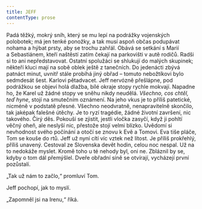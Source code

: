 ```yaml
---
title: JEFF
contentType: prose
---
```


Padá těžký, mokrý sníh, který se mu lepí na podrážky vojenských polobotek; má jen tenké ponožky, a tak musí aspoň občas podupávat nohama a hýbat prsty, aby se trochu zahřál. Obává se setkání s Marií a Sebastiánem, kteří naštěstí zatím čekají na parkovišti v autě rodičů. Radši si to ani nepředstavovat. Ostatní spolužáci se shlukují do malých skupinek; někteří kluci mají na sobě oblek ještě z tanečních. Do jedenácti zbývá patnáct minut, uvnitř stále probíhá jiný obřad – tomuto nebožtíkovi bylo sedmdesát šest. Karlovi pětadvacet. Jeff nervózně přešlápne, pod podrážkou se objeví holá dlažba, bílé okraje stopy rychle mokvají. Napadne ho, že Karel už žádné stopy ve sněhu nikdy neudělá. _Všechno, cos chtěl, teď hyne_, stojí na smutečním oznámení. Na jeho vkus je to příliš patetické, nicméně v podstatě přesné. Všechno neodvratně, nenapravitelně skončilo, tak jaképak falešné útěchy. Je to ryzí tragédie, žádné životní završení, nic takového. Čirý děs. Pokouší se zjistit, jestli vločka zasyčí, když ji pohltí věčný oheň, ale neslyší nic, přestože stojí velmi blízko. Uvědomí si nevhodnost svého počínání a otočí se znovu k Evě a Tomovi. Eva tiše pláče, Tom se kouše do rtů. Jeff už nyní cítí víc vztek než lítost. Je příliš prokřehlý, příliš unavený. Cestoval ze Slovenska devět hodin, celou noc nespal. Už na to nedokáže myslet. Kromě toho u té nehody byl, oni ne. Zbláznil by se, kdyby o tom dál přemýšlel. Dveře obřadní síně se otvírají, vycházejí první pozůstalí.

„Tak už nám to začlo,“ promluví Tom.

Jeff pochopí, jak to myslí.

„Zapomněl jsi na Irenu,“ říká.
